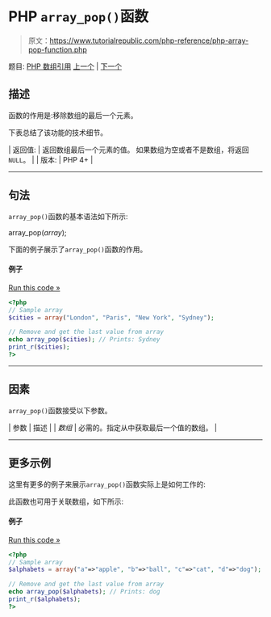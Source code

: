 # PHP `array_pop()`函数

> 原文：<https://www.tutorialrepublic.com/php-reference/php-array-pop-function.php>

题目: [PHP 数组引用](php-array-functions.php) [上一个](php-array-pad-function.php) | [下一个](php-array-product-function.php)

## 描述

函数的作用是:移除数组的最后一个元素。

下表总结了该功能的技术细节。

| 返回值: | 返回数组最后一个元素的值。
如果数组为空或者不是数组，将返回`NULL`。 |
| 版本: | PHP 4+ |

* * *

## 句法

`array_pop()`函数的基本语法如下所示:

array_pop(*array*);

下面的例子展示了`array_pop()`函数的作用。

#### 例子

[Run this code »](../codelab.php?topic=php&file=remove-the-element-at-the-end-of-an-array "Run this code to view the output")

```php
<?php
// Sample array
$cities = array("London", "Paris", "New York", "Sydney");

// Remove and get the last value from array
echo array_pop($cities); // Prints: Sydney
print_r($cities);
?>
```

* * *

## 因素

`array_pop()`函数接受以下参数。

| 参数 | 描述 |
| *数组* | 必需的。指定从中获取最后一个值的数组。 |

* * *

## 更多示例

这里有更多的例子来展示`array_pop()`函数实际上是如何工作的:

此函数也可用于关联数组，如下所示:

#### 例子

[Run this code »](../codelab.php?topic=php&file=remove-the-last-element-from-an-associative-array "Run this code to view the output")

```php
<?php
// Sample array
$alphabets = array("a"=>"apple", "b"=>"ball", "c"=>"cat", "d"=>"dog");

// Remove and get the last value from array
echo array_pop($alphabets); // Prints: dog
print_r($alphabets);
?>
```
